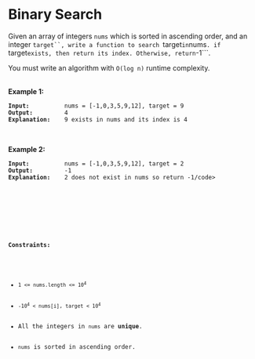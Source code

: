 <!-- markdownlint-disable -->

# Binary Search

Given an array of integers `nums` which is sorted in ascending order, and an integer ` target``, write a function to search  `target`in`nums`. if `target`exists, then return its index. Otherwise, return`-1```.

You must write an algorithm with `O(log n)` runtime complexity.
<br>
<br>

**Example 1:**

<pre><code><strong>Input:</strong>          nums = [-1,0,3,5,9,12], target = 9
<strong>Output:</strong>         4
<strong>Explanation:</strong>    9 exists in nums and its index is 4</code></pre>
<br>

**Example 2:**

<pre><code><strong>Input:</strong>          nums = [-1,0,3,5,9,12], target = 2
<strong>Output:</strong>         -1
<strong>Explanation:</strong>    2 does not exist in nums so return -1/code></pre>
<br>
<br>

**Constraints:**

<ul>
    <li><code>1 <= nums.length <= 10<sup>4</sup></code></li>
    <li><code>-10<sup>4</sup> < nums[i], target < 10<sup>4</sup></code></li>
    <li>All the integers in <code>nums</code> are <strong>unique</strong>.</li>
    <li><code>nums</code> is sorted in ascending order.</li>
</ul>
